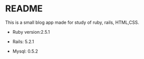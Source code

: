 # README

This is a small blog app made for study of ruby, rails, HTML,CSS.


* Ruby version:2.5.1

* Rails: 5.2.1

* Mysql: 0.5.2
